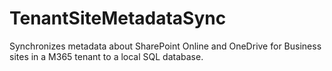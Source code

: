 # TenantSiteMetadataSync
 Synchronizes metadata about SharePoint Online and OneDrive for Business sites in a M365 tenant to a local SQL database.
